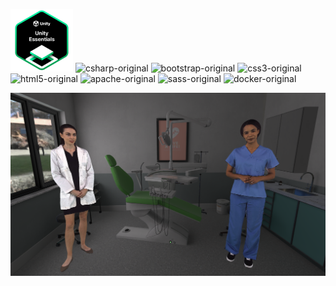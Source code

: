 <img alt="unity-essentials-pathway" src="unity-essentials-pathway.png"
width="100" height="100">
<img alt="csharp-original" src="https://cdn.jsdelivr.net/gh/devicons/devicon@latest/icons/csharp/csharp-original.svg" width="100" height="100"/>
<img alt="bootstrap-original" src="https://cdn.jsdelivr.net/gh/devicons/devicon@latest/icons/bootstrap/bootstrap-original.svg" width="100" height="100"/>
<img alt="css3-original" src="https://cdn.jsdelivr.net/gh/devicons/devicon@latest/icons/css3/css3-original.svg" width="100" height="100"/>
<img alt="html5-original" src="https://cdn.jsdelivr.net/gh/devicons/devicon@latest/icons/html5/html5-original.svg" width="100" height="100"/>
<img alt="apache-original" src="https://cdn.jsdelivr.net/gh/devicons/devicon@latest/icons/apache/apache-original.svg" width="100" height="100"/>
<img alt="sass-original" src="https://cdn.jsdelivr.net/gh/devicons/devicon@latest/icons/sass/sass-original.svg" width="100" height="100"/>
<img alt="docker-original" src="https://cdn.jsdelivr.net/gh/devicons/devicon@latest/icons/docker/docker-original.svg" width="100" height="100"/>   

<img alt="bachelor_thesis" src="bachelor_thesis.png"
max-width=45% height=auto>